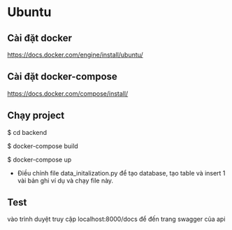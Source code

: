 # Ubuntu
## Cài đặt docker 
https://docs.docker.com/engine/install/ubuntu/
## Cài đặt docker-compose
https://docs.docker.com/compose/install/
## Chạy project

$ cd backend

$ docker-compose build

$ docker-compose up

* Điều chỉnh file data_initalization.py để tạo database, tạo table và insert 1 vài bản ghi ví dụ và chạy file này.
## Test

vào trình duyệt truy cập localhost:8000/docs để đến trang swagger của api
